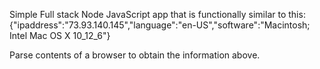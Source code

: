 Simple Full stack Node JavaScript app that is functionally similar to this:
{"ipaddress":"73.93.140.145","language":"en-US","software":"Macintosh; Intel Mac OS X 10_12_6"}

Parse contents of a browser to obtain the information above.
